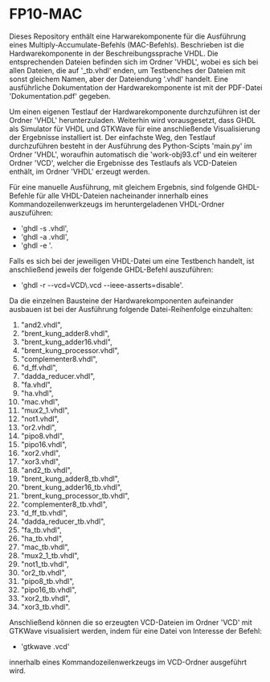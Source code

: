 # FP10-MAC
Dieses Repository enthält eine Harwarekomponente für die Ausführung eines Multiply-Accumulate-Befehls (MAC-Befehls). Beschrieben ist die Hardwarekomponente in der Beschreibungssprache VHDL. Die entsprechenden Dateien befinden sich im Ordner 'VHDL', wobei es sich bei allen Dateien, die auf '_tb.vhdl' enden, um Testbenches der Dateien mit sonst gleichem Namen, aber der Dateiendung '.vhdl' handelt. Eine ausführliche Dokumentation der Hardwarekomponente ist mit der PDF-Datei 'Dokumentation.pdf' gegeben.

Um einen eigenen Testlauf der Hardwarekomponente durchzuführen ist der Ordner 'VHDL' herunterzuladen. Weiterhin wird vorausgesetzt, dass GHDL als Simulator für VHDL und GTKWave für eine anschließende Visualisierung der Ergebnisse installiert ist. Der einfachste Weg, den Testlauf durchzuführen besteht in der Ausführung des Python-Scipts 'main.py' im Ordner 'VHDL', woraufhin automatisch die 'work-obj93.cf' und ein weiterer Ordner 'VCD', welcher die Ergebnisse des Testlaufs als VCD-Dateien enthält, im Ordner 'VHDL' erzeugt werden.

Für eine manuelle Ausführung, mit gleichem Ergebnis, sind folgende GHDL-Befehle für alle VHDL-Dateien nacheinander innerhalb eines Kommandozeilenwerkzeugs im heruntergeladenen VHDL-Ordner auszuführen:
- 'ghdl -s <Dateiname>.vhdl',
- 'ghdl -a <Dateiname>.vhdl',
- 'ghdl -e <Dateiname>'.

Falls es sich bei der jeweiligen VHDL-Datei um eine Testbench handelt, ist anschließend jeweils der folgende GHDL-Befehl auszuführen:
- 'ghdl -r <Dateiname> --vcd=VCD\\<Dateiname>.vcd --ieee-asserts=disable'.

Da die einzelnen Bausteine der Hardwarekomponenten aufeinander ausbauen ist bei der Ausführung folgende Datei-Reihenfolge einzuhalten:
1. "and2.vhdl",
2. "brent_kung_adder8.vhdl",
3. "brent_kung_adder16.vhdl",
4. "brent_kung_processor.vhdl",
5. "complementer8.vhdl",
6. "d_ff.vhdl",
7. "dadda_reducer.vhdl",
8. "fa.vhdl",
9. "ha.vhdl",
10. "mac.vhdl",
11. "mux2_1.vhdl",
12. "not1.vhdl",
13. "or2.vhdl",
14. "pipo8.vhdl",
15. "pipo16.vhdl",
16. "xor2.vhdl",
17. "xor3.vhdl",
18. "and2_tb.vhdl",
19. "brent_kung_adder8_tb.vhdl",
20. "brent_kung_adder16_tb.vhdl",
21. "brent_kung_processor_tb.vhdl",
22. "complementer8_tb.vhdl",
23. "d_ff_tb.vhdl",
24. "dadda_reducer_tb.vhdl",
25. "fa_tb.vhdl",
26. "ha_tb.vhdl",
27. "mac_tb.vhdl",
28. "mux2_1_tb.vhdl",
29. "not1_tb.vhdl",
30. "or2_tb.vhdl",
31. "pipo8_tb.vhdl",
32. "pipo16_tb.vhdl",
33. "xor2_tb.vhdl",
34. "xor3_tb.vhdl".

Anschließend können die so erzeugten VCD-Dateien im Ordner 'VCD' mit GTKWave visualisiert werden, indem für eine Datei von Interesse der Befehl:
- 'gtkwave <Dateiname>.vcd'

innerhalb eines Kommandozeilenwerkzeugs im VCD-Ordner ausgeführt wird.

